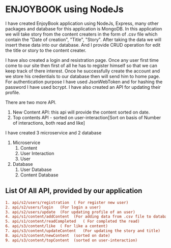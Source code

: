 # ENJOYBOOK using NodeJs
I have created EnjoyBook application using NodeJs, Express, many other packages and database for this application is MongoDB. 
In this application we will take story from the content creaters in the form of .csv file which contain the "Date of creation",
"Title", "Story". After taking the data we will insert these data into our database. And I provide CRUD operation for edit the 
title or story to the content creater. 

I have also created a login and resistration page. Once any user first time come to our site then first of all he has to register
himself so that we can keep track of there interest. Once he successfully create the account and we store his credentials to our
database then will send him to home page. For authentication purpose I have used JsonWebToken and for hashing the password 
I have used bcrypt. I have also created an API for updating their profile. 

There are two more API. 
1. New Content API: this api will provide the content sorted on date.
2. Top contents API - sorted on user-interaction[Sort on basis of Number of interactions, both read and like]

I have created 3 microservice and 2 database 
1. Microservice
    1. Content 
    2. User Interaction 
    3. User
2. Database
    1. User Database 
    2. Content Database 


## List Of All API, provided by our application 

```diff
1. api/s2/users/registration  ( For register new user)
2. api/s2/users/login   (For login a user)
3. api/s2/users/update  (For updating profile of an user)
4. api/s1/content/addContent  (For adding data from .csv file to database)
5. api/s1/content/readCompleted   ( For completed the read)
6. api/s3/content/like  ( For like a content)
7. api/s3/content/updateContent   (For updating the story and title)
8. api/s3/content/newContent  (sorted on date)
9. api/s3/content/topContent  (sorted on user-interaction)
```
